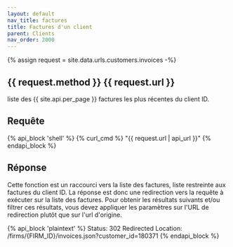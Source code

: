 ```yaml
---
layout: default
nav_title: factures
title: Factures d'un client
parent: Clients
nav_order: 2000
---
```

{% assign request = site.data.urls.customers.invoices -%}
## {{ request.method }} {{ request.url }}

liste des {{ site.api.per_page }} factures les plus récentes du client ID.

## Requête

{% api_block 'shell' %}
{% curl_cmd %} "{{ request.url | api_url }}"
{% endapi_block %}

## Réponse

Cette fonction est un raccourci vers la liste des factures, liste restreinte aux factures du client ID.
La réponse est donc une redirection vers la requête à exécuter sur la liste des factures. Pour obtenir les résultats suivants et/ou filtrer ces résultats, vous devez appliquer les paramètres sur l'URL de redirection plutôt que sur l'url d'origine.

{% api_block 'plaintext' %}
Status: 302 Redirected
Location: /firms/{FIRM_ID}/invoices.json?customer_id=180371
{% endapi_block %}